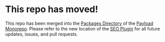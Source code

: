 # This repo has moved!

This repo has been merged into the [Packages Directory](https://github.com/payloadcms/payload/tree/main/packages) of the [Payload Monorepo](https://github.com/payloadcms/payload). Please refer to the new location of the [SEO Plugin](https://github.com/payloadcms/payload/tree/main/packages/plugin-cloud-storage) for all future updates, issues, and pull requests.
